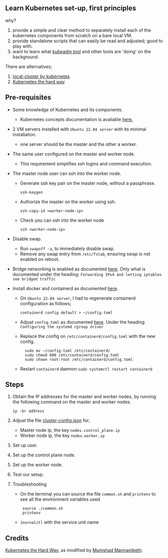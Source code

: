## Learn Kubernetes set-up, first principles

why?

1. provide a simple and clear method to separately install each of the kubernetes components from scratch on a bare local VM.
2. provide standalone scripts that can easily be read and adjusted; good to play with.
3. want to learn what [kubeadm tool](https://kubernetes.io/docs/setup/production-environment/tools/kubeadm/) and other tools are 'doing' on the background.

There are alternatives;

1. [local-cluster by kubernetes](https://github.com/kubernetes/kubernetes/blob/master/hack/local-up-cluster.sh)
2. [Kubernetes the hard way](https://github.com/kelseyhightower/kubernetes-the-hard-way)

## Pre-requisites
- Some knowledge of Kubernetes and its components.
  - Kubernetes concepts documentation is available [here.](https://kubernetes.io/docs/concepts/overview/components/)

- 2 VM servers installed with `Ubuntu 22.04 server` with its minimal installation.
  - one server should be the master and the other a worker.

- The same user configured on the master and worker node.
  - This requirement simplifies ssh logins and command execution. 

- The master node user can ssh into the worker node.
  - Generate ssh key pair on the master node, without a passphrase.
    
    `ssh-keygen`
  
  - Authorize the master on the worker using ssh.
    
    `ssh-copy-id <worker-node-ip>`
  
  - Check you can ssh into the worker node

    `ssh <worker-node-ip>`

- Disable swap.
  - Run `swapoff -a`, to immediately disable swap.
  - Remove any swap entry from `/etc/fstab`, ensuring swap is not enabled on reboot.

- Bridge networking is enabled as documented [here](https://kubernetes.io/docs/setup/production-environment/container-runtimes/#forwarding-ipv4-and-letting-iptables-see-bridged-traffic).
  Only what is documented under the heading: `Forwarding IPv4 and letting iptables see bridged traffic`

- Install docker and containerd as documented [here](https://docs.docker.com/engine/install/ubuntu/).

  - On `Ubuntu 22.04 server`, I had to regenerate containerd configuration as follows;
    
    `containerd config default > ~/config.toml`
  - Adjust `config.toml` as documented [here](https://kubernetes.io/docs/setup/production-environment/container-runtimes/#containerd-systemd). Under the heading `Configuring the systemd cgroup driver`
  
  - Replace the config on `/etc/containerd/config.toml` with the new config.
  
    ```commandline
      sudo mv ~/config.toml /etc/containerd/
      sudo chmod 600 /etc/containerd/config.toml
      sudo chown root:root /etc/containerd/config.toml
    ```
  
  - Restart `containerd` daemon
    `sudo systemctl restart containerd`


## Steps

1. Obtain the IP addresses for the master and worker nodes, by running the following command on the master and worker nodes.
    
   `ip -br address`

2. Adjust the file [cluster-config.json](cluster-config.json) for;
     - Master node ip, the key `nodes.control_plane.ip`
     - Worker node ip, the key `nodes.worker.ip`

3. Set up user.

4. Set up the control plane node.

5. Set up the worker node.

6. Test our setup. 

7. Troubleshooting
    
    - On the terminal you can source the file `common.sh` and `printenv` to see all the environment variables used
      
      ```commandline
       source ./common.sh
       printenv
      ```

    - `Journalctl` with the service unit name


## Credits

[Kubernetes the Hard Way](https://github.com/kelseyhightower/kubernetes-the-hard-way), as modified by [Mumshad Mannambeth](https://github.com/mmumshad/kubernetes-the-hard-way).